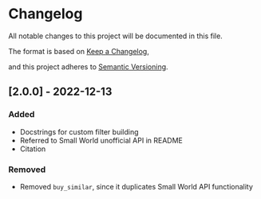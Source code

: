 # Changelog

All notable changes to this project will be documented in this file.

The format is based on [Keep a Changelog](https://keepachangelog.com/en/1.0.0/),

and this project adheres to [Semantic Versioning](https://semver.org/spec/v2.0.0.html).

## [2.0.0] - 2022-12-13

### Added

- Docstrings for custom filter building
- Referred to Small World unofficial API in README
- Citation

### Removed

- Removed `buy_similar`, since it duplicates Small World API functionality
